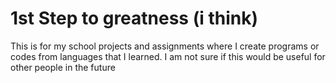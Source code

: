 # 1st Step to greatness (i think)

This is for my school projects and assignments where I create programs or codes from languages that I learned.
I am not sure if this would be useful for other people in the future 
